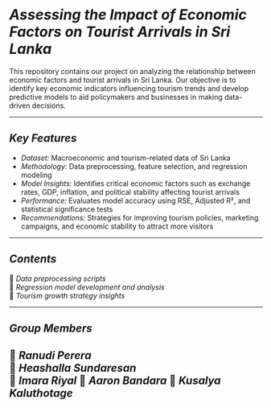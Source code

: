 # *Assessing the Impact of Economic Factors on Tourist Arrivals in Sri Lanka*  

This repository contains our project on analyzing the relationship between economic factors and tourist arrivals in Sri Lanka. Our objective is to identify key economic indicators influencing tourism trends and develop predictive models to aid policymakers and businesses in making data-driven decisions.  

---

## *Key Features*  
- *Dataset:* Macroeconomic and tourism-related data of Sri Lanka  
- *Methodology:* Data preprocessing, feature selection, and regression modeling  
- *Model Insights:* Identifies critical economic factors such as exchange rates, GDP, inflation, and political stability affecting tourist arrivals  
- *Performance:* Evaluates model accuracy using RSE, Adjusted R², and statistical significance tests  
- *Recommendations:* Strategies for improving tourism policies, marketing campaigns, and economic stability to attract more visitors  

---

## *Contents*  
📌 *Data preprocessing scripts*  
📌 *Regression model development and analysis*  
📌 *Tourism growth strategy insights*  

---

## *Group Members*  
👤 *Ranudi Perera*  
👤 *Heashalla Sundaresan*  
👤 *Imara Riyal*
👤 *Aaron Bandara*
👤 *Kusalya Kaluthotage*  
---

